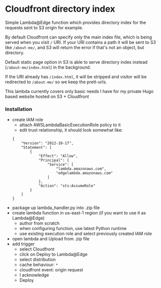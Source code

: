# Cloudfront directory index

Simple Lambda@Edge function which provides directory index for the requests sent to S3 origin for example.

By default Cloudfront can specify only the main index file, which is being served when you visit `/` URI. If your URI contains a path it will be sent to S3 like `/about-me/`, and S3 will return the error if that's not an object, but directory.

Default static page option in S3 is able to serve directory index instead (`/about-me/index.html`) in the background.

If the URI already has `/index.html`, it will be stripped and visitor will be redirected to `/about-me/` so we keep the prett-urls.

This lambda currently covers only basic needs I have for my private Hugo based website hosted on S3 + Cloudfront

### Installation

- create IAM role
  - attach AWSLambdaBasicExecutionRole policy to it
  - edit trust relationship, it should look somewhat like:
   ```
   {
       "Version": "2012-10-17",
       "Statement": [
           {
               "Effect": "Allow",
               "Principal": {
                   "Service": [
                       "lambda.amazonaws.com",
                       "edgelambda.amazonaws.com"
                   ]
               },
               "Action": "sts:AssumeRole"
           }
       ]
   }
   ```
- package up lambda_handler.py into .zip file
- create lambda function in us-east-1 region (if you want to use it as Lambda@Edge)
   - author from scratch
   - when configuring function, use latest Python runtime
   - use existing execution role and select previously created IAM role
- open lambda and Upload from .zip file
- add trigger
   - select Cloudfront
   - click on Deploy to Lambda@Edge
   - select distribution
   - cache behaviour: `*`
   - cloudfront event: origin request
   - I acknowledge
   - Deploy
